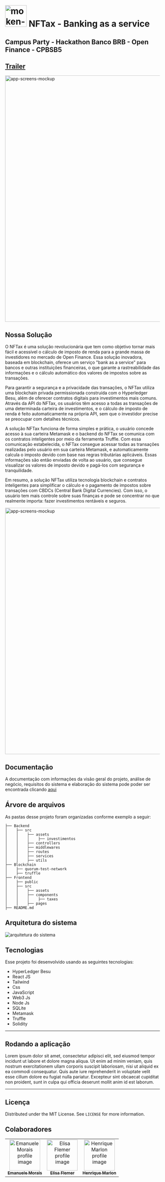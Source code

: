 # <img width="70px" height="70px" src="https://user-images.githubusercontent.com/99221221/230695442-4fac4597-b94f-415f-a099-f844b0430fdd.png" alt="moken-logo"/> NFTax - Banking as a service

## Campus Party - Hackathon Banco BRB - Open Finance - CPBSB5

## [Trailer]()

<img src="https://user-images.githubusercontent.com/99221221/230695291-f97a336e-f524-4007-bf73-789e64d60bf2.png" width="800px" alt="app-screens-mockup"/>

## Nossa Solução

O NFTax é uma solução revolucionária que tem como objetivo tornar mais fácil e acessível o cálculo de imposto de renda para a grande massa de investidores no mercado de Open Finance. Essa solução inovadora, baseada em blockchain, oferece um serviço "bank as a service" para bancos e outras instituições financeiras, o que garante a rastreabilidade das informações e o cálculo automático dos valores de impostos sobre as transações.

Para garantir a segurança e a privacidade das transações, o NFTax utiliza uma blockchain privada permissionada construída com o Hyperledger Besu, além de oferecer contratos digitais para investimentos mais comuns. Através da API do NFTax, os usuários têm acesso a todas as transações de uma determinada carteira de investimentos, e o cálculo de imposto de renda é feito automaticamente na própria API, sem que o investidor precise se preocupar com detalhes técnicos. 

A solução NFTax funciona de forma simples e prática, o usuário concede acesso à sua carteira Metamask e o backend do NFTax se comunica com os contratos inteligentes por meio da ferramenta Truffle. Com essa comunicação estabelecida, o NFTax consegue acessar todas as transações realizadas pelo usuário em sua carteira Metamask, e automaticamente calcula o imposto devido com base nas regras tributárias aplicáveis. Essas informações são então enviadas de volta ao usuário, que consegue visualizar os valores de imposto devido e pagá-los com segurança e tranquilidade.

Em resumo, a solução NFTax utiliza tecnologia blockchain e contratos inteligentes para simplificar o cálculo e o pagamento de impostos sobre transações com CBDCs (Central Bank Digital Currencies). Com isso, o usuário tem mais controle sobre suas finanças e pode se concentrar no que realmente importa: fazer investimentos rentáveis e seguros. 

<img src="https://user-images.githubusercontent.com/99221221/230695283-cbdda913-f93f-4ded-9614-3a5d45e8871a.png" width="800px" alt="app-screens-mockup"/>

## Documentação

A documentação com informações da visão geral do projeto, análise de negócio, requisitos do sistema e elaboração do sistema pode poder ser encontrada clicando [aqui](link)

## Árvore de arquivos

As pastas desse projeto foram organizadas conforme exemplo a seguir:

```
├── Backend
│    ├── src
│    │    ├── assets
│    │    │    ├── investimentos
│    │    ├── controllers
│    │    ├── middlewares
│    │    ├── routes
│    │    ├── services
│    │    ├── utils
├── Blockchain
│    ├── quorum-test-network
│    ├── truffle
├── Frontend
│    ├── public
│    ├── src
│    │    ├── assets
│    │    ├── components
│    │    │    ├── taxes
│    │    ├── pages
├── README.md
```

##

## Arquitetura do sistema

<img src="" alt="arquitetura do sistema"/>


## Tecnologias

Esse projeto foi desenvolvido usando as seguintes tecnologias:

-   HyperLedger Besu
-   React JS
-   Tailwind
-   Css
-   JavaScript
-   Web3 Js
-   Node Js
-   SQLite
-   Metamask
-   Truffle
-   Solidity


---

## Rodando a aplicação

Lorem ipsum dolor sit amet, consectetur adipisci elit, sed eiusmod tempor incidunt ut labore et dolore magna aliqua. Ut enim ad minim veniam, quis nostrum exercitationem ullam corporis suscipit laboriosam, nisi ut aliquid ex ea commodi consequatur. Quis aute iure reprehenderit in voluptate velit esse cillum dolore eu fugiat nulla pariatur. Excepteur sint obcaecat cupiditat non proident, sunt in culpa qui officia deserunt mollit anim id est laborum.

---

## Licença

Distributed under the MIT License. See `LICENSE` for more information.

## Colaboradores

<table>
  <tr>
    <td align="center">
      <a href="https://www.linkedin.com/in/emanuele-morais/">
        <img src="https://avatars.githubusercontent.com/u/99221221?v=4" width="100px;" alt="Emanuele Morais profile image"/><br>
        <sub>
          <b>Emanuele Morais </b>
        </sub>
      </a>
    </td>
    <td align="center">
      <a href="https://www.linkedin.com/in/elisaflemer/">
        <img src="https://avatars.githubusercontent.com/u/99259251?v=4" width="100px;" alt="Elisa Flemer profile image"/><br>
        <sub>
          <b>Elisa Flemer</b>
        </sub>
      </a>
    </td>
    <td align="center">
      <a href="https://www.linkedin.com/in/henriquemarlon/">
        <img src="https://avatars.githubusercontent.com/u/89201795?v=4" width="100px;" alt="Henrique Marlon profile image"/><br>
        <sub>
          <b>Henrique Marlon </b>
        </sub>
      </a>
    </td>
    
  </tr>
</table>
